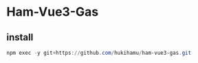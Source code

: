 # Ham-Vue3-Gas

## install
```powershell
npm exec -y git+https://github.com/hukihamu/ham-vue3-gas.git
```